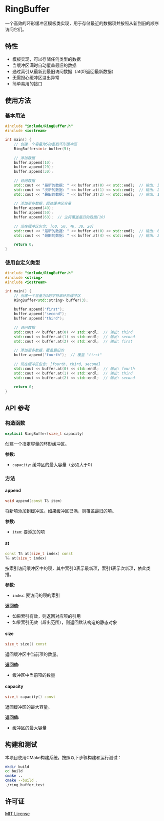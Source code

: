 # RingBuffer

一个高效的环形缓冲区模板类实现，用于存储最近的数据项并按照从新到旧的顺序访问它们。

## 特性

- 模板实现，可以存储任何类型的数据
- 当缓冲区满时自动覆盖最旧的数据
- 通过索引从最新到最旧访问数据（at(0)返回最新数据）
- 无需担心缓冲区溢出异常
- 简单易用的接口

## 使用方法

### 基本用法

```cpp
#include "include/RingBuffer.h"
#include <iostream>

int main() {
    // 创建一个容量为5的整数环形缓冲区
    RingBuffer<int> buffer(5);
    
    // 添加数据
    buffer.append(10);
    buffer.append(20);
    buffer.append(30);
    
    // 访问数据
    std::cout << "最新的数据: " << buffer.at(0) << std::endl;  // 输出: 30
    std::cout << "次新的数据: " << buffer.at(1) << std::endl;  // 输出: 20
    std::cout << "最旧的数据: " << buffer.at(2) << std::endl;  // 输出: 10
    
    // 添加更多数据，超过缓冲区容量
    buffer.append(40);
    buffer.append(50);
    buffer.append(60);  // 这将覆盖最旧的数据(10)
    
    // 现在缓冲区包含: [60, 50, 40, 30, 20]
    std::cout << "最新的数据: " << buffer.at(0) << std::endl;  // 输出: 60
    std::cout << "最旧的数据: " << buffer.at(4) << std::endl;  // 输出: 20
    
    return 0;
}
```

### 使用自定义类型

```cpp
#include "include/RingBuffer.h"
#include <string>
#include <iostream>

int main() {
    // 创建一个容量为3的字符串环形缓冲区
    RingBuffer<std::string> buffer(3);
    
    buffer.append("first");
    buffer.append("second");
    buffer.append("third");
    
    // 访问数据
    std::cout << buffer.at(0) << std::endl;  // 输出: third
    std::cout << buffer.at(1) << std::endl;  // 输出: second
    std::cout << buffer.at(2) << std::endl;  // 输出: first
    
    // 添加更多数据，覆盖最旧的
    buffer.append("fourth");  // 覆盖 "first"
    
    // 现在缓冲区包含: [fourth, third, second]
    std::cout << buffer.at(0) << std::endl;  // 输出: fourth
    std::cout << buffer.at(1) << std::endl;  // 输出: third
    std::cout << buffer.at(2) << std::endl;  // 输出: second
    
    return 0;
}
```

## API 参考

### 构造函数

```cpp
explicit RingBuffer(size_t capacity)
```

创建一个指定容量的环形缓冲区。

**参数:**
- `capacity`: 缓冲区的最大容量（必须大于0）

### 方法

#### append

```cpp
void append(const T& item)
```

将新项添加到缓冲区。如果缓冲区已满，则覆盖最旧的项。

**参数:**
- `item`: 要添加的项

#### at

```cpp
const T& at(size_t index) const
T& at(size_t index)
```

按索引访问缓冲区中的项，其中索引0表示最新项，索引1表示次新项，依此类推。

**参数:**
- `index`: 要访问的项的索引

**返回值:**
- 如果索引有效，则返回对应项的引用
- 如果索引无效（超出范围），则返回默认构造的静态对象

#### size

```cpp
size_t size() const
```

返回缓冲区中当前项的数量。

**返回值:**
- 缓冲区中当前项的数量

#### capacity

```cpp
size_t capacity() const
```

返回缓冲区的最大容量。

**返回值:**
- 缓冲区的最大容量

## 构建和测试

本项目使用CMake构建系统。按照以下步骤构建和运行测试：

```bash
mkdir build
cd build
cmake ..
cmake --build .
./ring_buffer_test
```

## 许可证

[MIT License](LICENSE)
